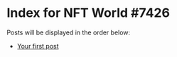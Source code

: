 # Index for NFT World #7426
Posts will be displayed in the order below:

- [Your first post](./001-first.md)

